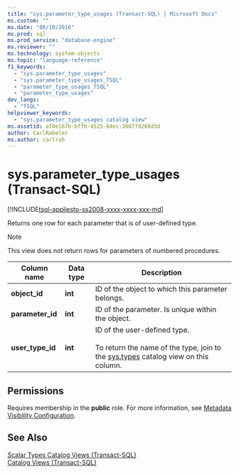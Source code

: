 ```yaml
---
title: "sys.parameter_type_usages (Transact-SQL) | Microsoft Docs"
ms.custom: ""
ms.date: "06/10/2016"
ms.prod: sql
ms.prod_service: "database-engine"
ms.reviewer: ""
ms.technology: system-objects
ms.topic: "language-reference"
f1_keywords: 
  - "sys.parameter_type_usages"
  - "sys.parameter_type_usages_TSQL"
  - "parameter_type_usages_TSQL"
  - "parameter_type_usages"
dev_langs: 
  - "TSQL"
helpviewer_keywords: 
  - "sys.parameter_type_usages catalog view"
ms.assetid: af0e167b-bffb-4525-84ec-3607f9268d3d
author: CarlRabeler
ms.author: carlrab
---
```

# sys.parameter_type_usages (Transact-SQL)
[!INCLUDE[tsql-appliesto-ss2008-xxxx-xxxx-xxx-md](../../includes/tsql-appliesto-ss2008-xxxx-xxxx-xxx-md.md)]

  Returns one row for each parameter that is of user-defined type.  
  
> [!NOTE]  
>  This view does not return rows for parameters of numbered procedures.  
  
|Column name|Data type|Description|  
|-----------------|---------------|-----------------|  
|**object_id**|**int**|ID of the object to which this parameter belongs.|  
|**parameter_id**|**int**|ID of the parameter. Is unique within the object.|  
|**user_type_id**|**int**|ID of the user-defined type.<br /><br /> To return the name of the type, join to the [sys.types](../../relational-databases/system-catalog-views/sys-types-transact-sql.md) catalog view on this column.|  
  
## Permissions  
 Requires membership in the **public** role. For more information, see [Metadata Visibility Configuration](../../relational-databases/security/metadata-visibility-configuration.md).  
  
## See Also  
 [Scalar Types Catalog Views &#40;Transact-SQL&#41;](../../relational-databases/system-catalog-views/scalar-types-catalog-views-transact-sql.md)   
 [Catalog Views &#40;Transact-SQL&#41;](../../relational-databases/system-catalog-views/catalog-views-transact-sql.md)  
  
  
